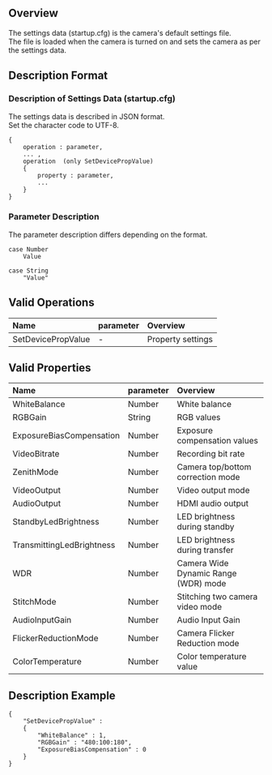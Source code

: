 ## Overview

The settings data (startup.cfg) is the camera's default settings file.<BR>
The file is loaded when the camera is turned on and sets the camera as per the settings data.


## Description Format

### Description of Settings Data (startup.cfg)

The settings data is described in JSON format.<BR>
Set the character code to UTF-8.

```
{
	operation : parameter,
	... ,
	operation  (only SetDevicePropValue)
	{
		property : parameter,
		...
	}
}
```

### Parameter Description

The parameter description differs depending on the format.

```
case Number
	Value

case String
	"Value"
```

## Valid Operations

| Name | parameter | Overview |
|:---|:---|:---|
| SetDevicePropValue | - | Property settings |


## Valid Properties

| Name | parameter | Overview |
|:---|:---|:---|
| WhiteBalance              | Number | White balance |
| RGBGain                   | String | RGB values |
| ExposureBiasCompensation  | Number | Exposure compensation values |
| VideoBitrate              | Number | Recording bit rate |
| ZenithMode                | Number | Camera top/bottom correction mode |
| VideoOutput               | Number | Video output mode |
| AudioOutput               | Number | HDMI audio output |
| StandbyLedBrightness      | Number | LED brightness during standby |
| TransmittingLedBrightness | Number | LED brightness during transfer |
| WDR                       | Number | Camera Wide Dynamic Range (WDR) mode  |
| StitchMode                | Number | Stitching two camera video mode |
| AudioInputGain            | Number | Audio Input Gain |
| FlickerReductionMode      | Number | Camera Flicker Reduction mode |
| ColorTemperature          | Number | Color temperature value |


## Description Example

```
{
    "SetDevicePropValue" :
    {
        "WhiteBalance" : 1,
        "RGBGain" : "480:100:180",
        "ExposureBiasCompensation" : 0
    }
}
```
